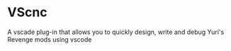 # VScnc
A vscade plug-in that allows you to quickly design, write and debug Yuri's Revenge mods using vscode
